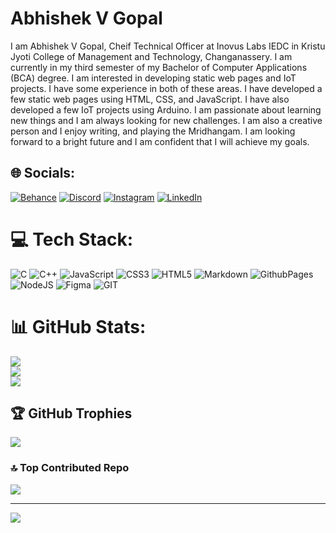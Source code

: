 # Abhishek V Gopal

I am Abhishek V Gopal, Cheif Technical Officer at Inovus Labs IEDC in Kristu Jyoti College of Management and Technology, Changanassery. I am currently in my third semester of my Bachelor of Computer Applications (BCA) degree. I am interested in developing static web pages and IoT projects. I have some experience in both of these areas. I have developed a few static web pages using HTML, CSS, and JavaScript. I have also developed a few IoT projects using Arduino. I am passionate about learning new things and I am always looking for new challenges. I am also a creative person and I enjoy writing, and playing the Mridhangam. I am looking forward to a bright future and I am confident that I will achieve my goals.


## 🌐 Socials:
[![Behance](https://img.shields.io/badge/Behance-1769ff?logo=behance&logoColor=white)](https://www.behance.net/abhishekvgopal1) [![Discord](https://img.shields.io/badge/Discord-%237289DA.svg?logo=discord&logoColor=white)](https://discord.gg/abhishekvgopal) [![Instagram](https://img.shields.io/badge/Instagram-%23E4405F.svg?logo=Instagram&logoColor=white)](https://instagram.com/abhishek_oorukary_) [![LinkedIn](https://img.shields.io/badge/LinkedIn-%230077B5.svg?logo=linkedin&logoColor=white)](https://linkedin.com/in/abhishekvgopal) 

# 💻 Tech Stack:
![C](https://img.shields.io/badge/c-%2300599C.svg?style=for-the-badge&logo=c&logoColor=white) ![C++](https://img.shields.io/badge/c++-%2300599C.svg?style=for-the-badge&logo=c%2B%2B&logoColor=white) ![JavaScript](https://img.shields.io/badge/javascript-%23323330.svg?style=for-the-badge&logo=javascript&logoColor=%23F7DF1E) ![CSS3](https://img.shields.io/badge/css3-%231572B6.svg?style=for-the-badge&logo=css3&logoColor=white) ![HTML5](https://img.shields.io/badge/html5-%23E34F26.svg?style=for-the-badge&logo=html5&logoColor=white) ![Markdown](https://img.shields.io/badge/markdown-%23000000.svg?style=for-the-badge&logo=markdown&logoColor=white) ![GithubPages](https://img.shields.io/badge/github%20pages-121013?style=for-the-badge&logo=github&logoColor=white) ![NodeJS](https://img.shields.io/badge/node.js-6DA55F?style=for-the-badge&logo=node.js&logoColor=white) ![Figma](https://img.shields.io/badge/figma-%23F24E1E.svg?style=for-the-badge&logo=figma&logoColor=white) ![GIT](https://img.shields.io/badge/Git-fc6d26?style=for-the-badge&logo=git&logoColor=white)
# 📊 GitHub Stats:
![](https://github-readme-stats.vercel.app/api?username=abhishek-v-gopal&theme=dark&hide_border=false&include_all_commits=false&count_private=false)<br/>
![](https://github-readme-streak-stats.herokuapp.com/?user=abhishek-v-gopal&theme=dark&hide_border=false)<br/>
![](https://github-readme-stats.vercel.app/api/top-langs/?username=abhishek-v-gopal&theme=dark&hide_border=false&include_all_commits=false&count_private=false&layout=compact)

## 🏆 GitHub Trophies
![](https://github-profile-trophy.vercel.app/?username=abhishek-v-gopal&theme=radical&no-frame=false&no-bg=true&margin-w=4)

### 🔝 Top Contributed Repo
![](https://github-contributor-stats.vercel.app/api?username=abhishek-v-gopal&limit=5&theme=dark&combine_all_yearly_contributions=true)

---
[![](https://visitcount.itsvg.in/api?id=abhishek-v-gopal&icon=0&color=0)](https://visitcount.itsvg.in)

<!-- Proudly created with GPRM ( https://gprm.itsvg.in ) -->
